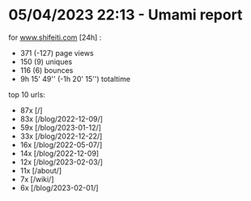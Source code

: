 # 05/04/2023 22:13 - Umami report
for www.shifeiti.com [24h] :

 - 371 (-127) page views
 - 150 (9) uniques
 - 116 (6) bounces
 - 9h 15' 49'' (-1h 20' 15'') totaltime


top 10 urls:
 - 87x [/]
 - 83x [/blog/2022-12-09/]
 - 59x [/blog/2023-01-12/]
 - 33x [/blog/2022-12-22/]
 - 16x [/blog/2022-05-07/]
 - 14x [/blog/2022-12-09]
 - 12x [/blog/2023-02-03/]
 - 11x [/about/]
 - 7x [/wiki/]
 - 6x [/blog/2023-02-01/]


